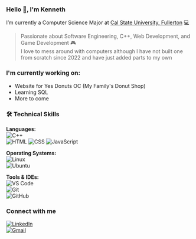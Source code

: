 ### Hello 👋, I'm Kenneth

I’m currently a Computer Science Major at [Cal State University, Fullerton](https://www.fullerton.edu/) 💻  
> Passionate about Software Engineering, C++, Web Development, and Game Development 🎮  
> I love to mess around with computers although I have not built one from scratch since 2022 and have just added parts to my own

### I'm currently working on:
- Website for Yes Donuts OC (My Family's Donut Shop)
- Learning SQL
- More to come

### 🛠️ Technical Skills
**Languages:**  
![C++](https://img.shields.io/badge/-C++-00599C?style=flat&logo=c%2B%2B&logoColor=white)  
![HTML](https://img.shields.io/badge/-HTML5-E34F26?style=flat&logo=html5&logoColor=white)
![CSS](https://img.shields.io/badge/-CSS-1572B6?style=flat&logo=css3&logoColor=white)
![JavaScript](https://img.shields.io/badge/-JavaScript-F7DF1E?style=flat&logo=javascript&logoColor=black)

**Operating Systems:**  
![Linux](https://img.shields.io/badge/-Linux-FCC624?style=flat&logo=linux&logoColor=black)  
![Ubuntu](https://img.shields.io/badge/-Ubuntu-E95420?style=flat&logo=ubuntu&logoColor=white)

**Tools & IDEs:**  
![VS Code](https://img.shields.io/badge/-VS%20Code-007ACC?style=flat&logo=visual-studio-code&logoColor=white)  
![Git](https://img.shields.io/badge/-Git-F05032?style=flat&logo=git&logoColor=white)  
![GitHub](https://img.shields.io/badge/-GitHub-181717?style=flat&logo=github&logoColor=white)

### Connect with me
[![LinkedIn](https://img.shields.io/badge/-LinkedIn-0077B5?style=flat&logo=linkedin&logoColor=white)](https://linkedin.com/in/kenneth-ly-cs)  
[![Gmail](https://img.shields.io/badge/-Gmail-D14836?style=flat&logo=gmail&logoColor=white)](mailto:kennethly909808@gmail.com)
